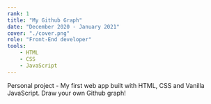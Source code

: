 ```yaml
---
rank: 1
title: "My Github Graph"
date: "December 2020 - January 2021"
cover: "./cover.png"
role: "Front-End developer"
tools:
    - HTML
    - CSS
    - JavaScript
---
```


Personal project - My first web app built with HTML, CSS and Vanilla JavaScript. Draw your own Github graph!